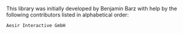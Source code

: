 This library was initially developed by Benjamin Barz with help by the following contributors listed in alphabetical order:

    Aesir Interactive GmbH
